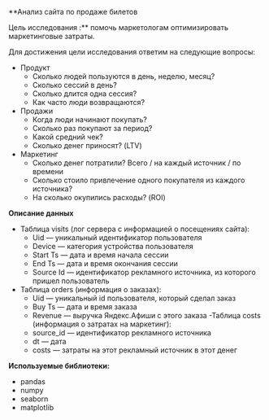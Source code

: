 **Анализ сайта по продаже билетов 

Цель исследования :** помочь маркетологам оптимизировать маркетинговые затраты. 

Для достижения цели исследования ответим на следующие вопросы: 
- Продукт
  - Сколько людей пользуются в день, неделю, месяц?
  - Сколько сессий в день?
  - Сколько длится одна сессия?
  - Как часто люди возвращаются?
- Продажи
  - Когда люди начинают покупать?
  - Сколько раз покупают за период?
  - Какой средний чек?
  - Сколько денег приносят? (LTV)
- Маркетинг
  - Сколько денег потратили? Всего / на каждый источник / по времени
  - Сколько стоило привлечение одного покупателя из каждого источника?
  - На сколько окупились расходы? (ROI)

**Описание данных**
- Таблица visits (лог сервера с информацией о посещениях сайта):
  - Uid — уникальный идентификатор пользователя
  - Device — категория устройства пользователя
  - Start Ts — дата и время начала сессии
  - End Ts — дата и время окончания сессии
  - Source Id — идентификатор рекламного источника, из которого пришел пользователь
- Таблица orders (информация о заказах):
  - Uid — уникальный id пользователя, который сделал заказ
  - Buy Ts — дата и время заказа
  - Revenue — выручка Яндекс.Афиши с этого заказа
-Таблица costs (информация о затратах на маркетинг):
  - source_id — идентификатор рекламного источника
  - dt — дата
  - costs — затраты на этот рекламный источник в этот денег 

**Используемые библиотеки:**
 - pandas
 - numpy 
 - seaborn 
 - matplotlib
